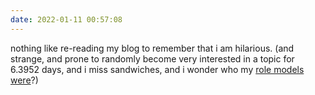 ```yaml
---
date: 2022-01-11 00:57:08
---
```


nothing like re-reading my blog to remember that i am hilarious. (and strange, and prone to randomly become very interested in a topic for 6.3952 days, and i miss sandwiches, and i wonder who my [role models were](#2020-09-30-16-40-12)?)
